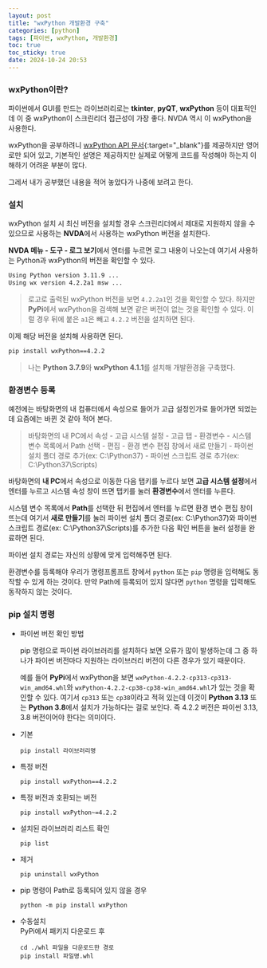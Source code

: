 ```yaml
---
layout: post
title: "wxPython 개발환경 구축"
categories: [python]
tags: [파이썬, wxPython, 개발환경]
toc: true
toc_sticky: true
date: 2024-10-24 20:53
---
```


### wxPython이란?

파이썬에서 GUI를 만드는 라이브러리로는 **tkinter**, **pyQT**, **wxPython** 등이 대표적인데 이 중 wxPython이 스크린리더 접근성이 가장 좋다. NVDA 역시 이 wxPython을 사용한다.

wxPython을 공부하려니 [wxPython API 문서](https://docs.wxpython.org/index.html){:target="_blank"}를 제공하지만 영어로만 되어 있고, 기본적인 설명은 제공하지만 실제로 어떻게 코드를 작성해야 하는지 이해하기 어려운 부분이 많다.

그레서 내가 공부했던 내용을 적어 놓았다가 나중에 보려고 한다.

### 설치

wxPython 설치 시 최신 버전을 설치할 경우 스크린리더에서 제대로 지원하지 않을 수 있으므로 사용하는 **NVDA**에서 사용하는 wxPython 버전을 설치한다.

**NVDA 메뉴 - 도구 - 로그 보기**에서 엔터를 누르면 로그 내용이 나오는데 여기서 사용하는 Python과 wxPython의 버전을 확인할 수 있다.

```bash
Using Python version 3.11.9 ...
Using wx version 4.2.2a1 msw ...
```

> 로고로 출력된 wxPython 버전을 보면 `4.2.2a1`인 것을 확인할 수 있다. 하지만 **PyPi**에서 wxPython을 검색해 보면 같은 버전이 없는 것을 확인할 수 있다.
> 이럴 경우 뒤에 붙은 `a1`은 빼고 `4.2.2` 버전을 설치하면 된다.

이제 해당 버전을 설치해 사용하면 된다.

```bash
pip install wxPython==4.2.2
```

> 나는 **Python 3.7.9**와 **wxPython 4.1.1**를 설치해 개발환경을 구축했다.

### 환경변수 등록

예전에는 바탕화면의 내 컴퓨터에서 속성으로 들어가 고급 설정인가로 들어가면 되었는데 요즘에는 바뀐 것 같아 적어 본다.

> 바탕화면의 내 PC에서 속성 - 고급 시스템 설정 - 고급 탭 - 환경변수 - 시스템 변수 목록에서 Path 선택 - 편집 - 환경 변수 편집 창에서 새로 만들기 - 파이썬 설치 폴더 경로 추가(ex: C:\Python37\) - 파이썬 스크립트 경로 추가(ex: C:\Python37\Scripts\)

바탕화면의 **내 PC**에서 속성으로 이동한 다음 탭키를 누르다 보면 **고급 시스템 설정**에서 엔터를 누르고 시스템 속성 창이 뜨면 탭키를 눌러 **환경변수**에서 엔터를 누른다.

시스템 변수 목록에서 **Path**를 선택한 뒤 편집에서 엔터를 누르면 환경 변수 편집 창이 뜨는데 여기서 **새로 만들기**를 눌러 파이썬 설치 폴더 경로(ex: C:\Python37\)와 파이썬 스크립트 경로(ex: C:\Python37\Scripts\)를 추가한 다음 확인 버튼을 눌러 설정을 완료하면 된다.

파이썬 설치 경로는 자신의 상황에 맞게 입력해주면 된다.

환경변수를 등록해야 우리가 명령프롬프트 창에서 `python` 또는 `pip` 명령을 입력해도 동작할 수 있게 하는 것이다. 만약 Path에 등록되어 있지 않다면 `python` 명령을 입력해도 동작하지 않는 것이다.

### pip 설치 명령

* 파이썬 버전 확인 방법   

  pip 명령으로 파이썬 라이브러리를 설치하다 보면 오류가 많이 발생하는데 그 중 하나가 파이썬 버전마다 지원하는 라이브러리 버전이 다른 경우가 있기 때문이다.

  예를 들어 **PyPi**에서 wxPython을 보면 `wxPython-4.2.2-cp313-cp313-win_amd64.whl`와 `wxPython-4.2.2-cp38-cp38-win_amd64.whl`가 있는 것을 확인할 수 있다. 여기서 `cp313` 또는 `cp38`이라고 적혀 있는데 이것이 **Python 3.13** 또는 **Python 3.8**에서 설치가 가능하다는 걸로 보인다. 즉 4.2.2 버전은 파이썬 3.13, 3.8 버전이어야 한다는 의미이다.

* 기본
  ```
  pip install 라이브러리명
  ```

* 특정 버전
  ```
  pip install wxPython==4.2.2
  ```

* 특정 버전과 호환되는 버전
  ```
  pip install wxPython~=4.2.2
  ```

* 설치된 라이브러리 리스트 확인
  ```
  pip list
  ```

* 제거
  ```
  pip uninstall wxPython
  ```

* pip 명령이 Path로 등록되어 있지 않을 경우
  ```
  python -m pip install wxPython
  ```

* 수동설치   
  PyPi에서 패키지 다운로드 후
  ```
  cd ./whl 파일을 다운로드한 경로
  pip install 파일명.whl
  ```
